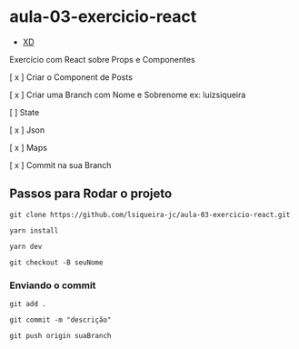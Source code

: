# aula-03-exercicio-react

- [XD](https://xd.adobe.com/view/8f60b3a6-cb8b-48a0-abc2-abdf6cdad47a-da33/)

Exercício com React sobre Props e Componentes

[ x ] Criar o Component de Posts

[ x ] Criar uma Branch com Nome e Sobrenome ex: luizsiqueira

[ ] State

[ x ] Json

[ x ] Maps

[ x ] Commit na sua Branch

## Passos para Rodar o projeto

`git clone https://github.com/lsiqueira-jc/aula-03-exercicio-react.git `

`yarn install`

`yarn dev`

`git checkout -B seuNome `

### Enviando o commit

`git add . `

`git commit -m "descrição" `

`git push origin suaBranch `
